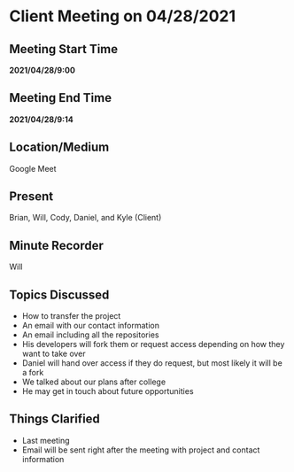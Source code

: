 # Client Meeting on 04/28/2021

## Meeting Start Time

**2021/04/28/9:00**

## Meeting End Time

**2021/04/28/9:14**

## Location/Medium

Google Meet

## Present

Brian, Will, Cody, Daniel, and Kyle (Client)

## Minute Recorder

Will

## Topics Discussed

- How to transfer the project
- An email with our contact information
- An email including all the repositories
- His developers will fork them or request access depending on how they want to take over
- Daniel will hand over access if they do request, but most likely it will be a fork
- We talked about our plans after college
- He may get in touch about future opportunities

## Things Clarified

- Last meeting
- Email will be sent right after the meeting with project and contact information
